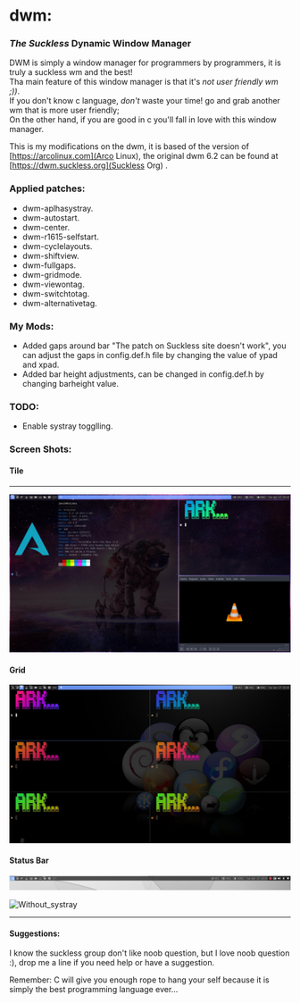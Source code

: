 # dwm:   

### _The Suckless_ Dynamic Window Manager  

DWM is simply a window manager for programmers by programmers, it is truly a suckless wm and the best!  
Tha main feature of this window manager is that it's _not user friendly wm ;))_.  
If you don't know c language, _don't_ waste your time! go and grab another wm that is more user friendly;  
On the other hand, if you are good in c you'll fall in love with this window manager.  

This is my modifications on the dwm, it is based of the version of [https://arcolinux.com](Arco Linux), the original dwm 6.2 can be found at [https://dwm.suckless.org](Suckless Org) .  

### Applied patches:
* dwm-aplhasystray.  
* dwm-autostart.  
* dwm-center.  
* dwm-r1615-selfstart.  
* dwm-cyclelayouts.  
* dwm-shiftview.  
* dwm-fullgaps.  
* dwm-gridmode.  
* dwm-viewontag.  
* dwm-switchtotag.
* dwm-alternativetag.  
  
### My Mods:  
* Added gaps around bar "The patch on Suckless site doesn't work", you can adjust the gaps in config.def.h file by changing the value of ypad and xpad.  
* Added bar height adjustments, can be changed in config.def.h by changing barheight value.  

### TODO:  
* Enable systray togglling.  

  

### Screen Shots:
#### Tile
___
![tile](https://github.com/aokurdi/dwm/blob/master/screenshots/tile.jpg)    

#### Grid  
![grid](https://github.com/aokurdi/dwm/blob/master/screenshots/grid.jpg)  

#### Status Bar  

![grid](https://github.com/aokurdi/dwm/blob/master/screenshots/bar-with_systray.jpg)

![Without_systray](https://github.com/aokurdi/dwm/blob/master/screenshots/screenshots/bar.jpg)

  

___

#### Suggestions:

I know the suckless group don't like noob question, but I love noob question :), drop me a line if you need help or have a suggestion.  

Remember: C will give you enough rope to hang your self because it is simply the best programming language ever...
